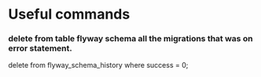 # Useful commands
### delete from table flyway schema all the migrations that was on error statement.
delete from flyway_schema_history where success = 0;
